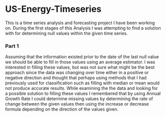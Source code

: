 # US-Energy-Timeseries
This is a time series analysis and forecasting project I have been working on. During the first stages of this Analysis I was attempting to find a solution with for determining null values within the given time series. 


### Part 1
Assuming that the information existed prior to the date of the last null value we should be able to fill in those values using an average estimator. I was interested in filling these values, but was not sure what might be the best approach since the data was changing over time either in a positive or negative direction and thought that perhaps using methods that I had previously used for classification such as filling with median or mean would not produce accurate results. While examining the the data and looking for a possible solution to filling these values I remembered that by using Annual Growth Rate I could determine missing values by determining the rate of change between the given values then using the increase or decrease formula depending on the direction of the values given. 


